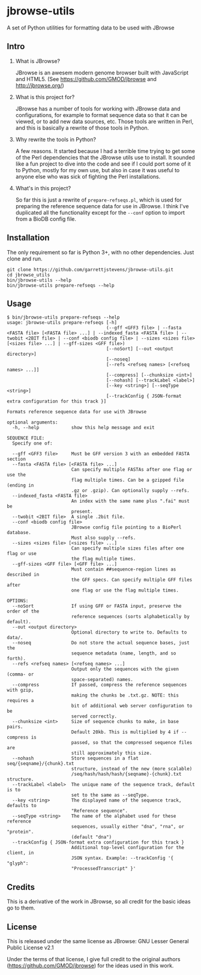 # jbrowse-utils
A set of Python utilities for formatting data to be used with JBrowse

## Intro

1. What is JBrowse?

    JBrowse is an awesem modern genome browser built with JavaScript and HTML5. (See https://github.com/GMOD/jbrowse and
     http://jbrowse.org/)

2. What is this project for?

    JBrowse has a number of tools for working with JBrowse data and configurations, for example to format sequence data
    so that it can be viewed, or to add new data sources, etc. Those tools are written in Perl, and this is basically a
    rewrite of those tools in Python.

3. Why rewrite the tools in Python?

    A few reasons. It started because I had a terrible time trying to get some of the Perl dependencies that the JBrowse
    utils use to install. It sounded like a fun project to dive into the code and see if I could port some of it to
    Python, mostly for my own use, but also in case it was useful to anyone else who was sick of fighting the Perl
    installations.

 4. What's in this project?
 
    So far this is just a rewrite of `prepare-refseqs.pl`, which is used for preparing the reference sequence data for
    use in JBrowse. I think I've duplicated all the functionality except for the `--conf` option to import from a BioDB
    config file.

## Installation

The only requirement so far is Python 3+, with no other dependencies. Just clone and run.
```
git clone https://github.com/garrettjstevens/jbrowse-utils.git
cd jbrowse_utils
bin/jbrowse-utils --help
bin/jbrowse-utils prepare-refseqs --help
```

## Usage
```
$ bin/jbrowse-utils prepare-refseqs --help
usage: jbrowse-utils prepare-refseqs [-h]
                                     (--gff <GFF3 file> | --fasta <FASTA file> [<FASTA file> ...] | --indexed_fasta <FASTA file> | --twobit <2BIT file> | --conf <biodb config file> | --sizes <sizes file> [<sizes file> ...] | --gff-sizes <GFF file>)
                                     [--noSort] [--out <output directory>]
                                     [--noseq]
                                     [--refs <refseq names> [<refseq names> ...]]
                                     [--compress] [--chunksize <int>]
                                     [--nohash] [--trackLabel <label>]
                                     [--key <string>] [--seqType <string>]
                                     [--trackConfig { JSON-format extra configuration for this track }]

Formats reference sequence data for use with JBrowse

optional arguments:
  -h, --help            show this help message and exit

SEQUENCE FILE:
  Specify one of:

  --gff <GFF3 file>     Must be GFF version 3 with an embedded FASTA section
  --fasta <FASTA file> [<FASTA file> ...]
                        Can specify multiple FASTAs after one flag or use the
                        flag multiple times. Can be a gzipped file (ending in
                        .gz or .gzip). Can optionally supply --refs.
  --indexed_fasta <FASTA file>
                        An index with the same name plus ".fai" must be
                        present.
  --twobit <2BIT file>  A single .2bit file.
  --conf <biodb config file>
                        JBrowse config file pointing to a BioPerl database.
                        Must also supply --refs.
  --sizes <sizes file> [<sizes file> ...]
                        Can specify multiple sizes files after one flag or use
                        the flag multiple times.
  --gff-sizes <GFF file> [<GFF file> ...]
                        Must contain ##sequence-region lines as described in
                        the GFF specs. Can specify multiple GFF files after
                        one flag or use the flag multiple times.

OPTIONS:
  --noSort              If using GFF or FASTA input, preserve the order of the
                        reference sequences (sorts alphabetically by default).
  --out <output directory>
                        Optional directory to write to. Defaults to data/.
  --noseq               Do not store the actual sequence bases, just the
                        sequence metadata (name, length, and so forth).
  --refs <refseq names> [<refseq names> ...]
                        Output only the sequences with the given (comma- or
                        space-separated) names.
  --compress            If passed, compress the reference sequences with gzip,
                        making the chunks be .txt.gz. NOTE: this requires a
                        bit of additional web server configuration to be
                        served correctly.
  --chunksize <int>     Size of sequence chunks to make, in base pairs.
                        Default 20kb. This is multiplied by 4 if --compress is
                        passed, so that the compressed sequence files are
                        still approximately this size.
  --nohash              Store sequences in a flat seq/{seqname}/{chunk}.txt
                        structure, instead of the new (more scalable)
                        /seq/hash/hash/hash/{seqname}-{chunk}.txt structure.
  --trackLabel <label>  The unique name of the sequence track, default is to
                        set to the same as --seqType.
  --key <string>        The displayed name of the sequence track, defaults to
                        "Reference sequence".
  --seqType <string>    The name of the alphabet used for these reference
                        sequences, usually either "dna", "rna", or "protein".
                        (default "dna")
  --trackConfig { JSON-format extra configuration for this track }
                        Additional top-level configuration for the client, in
                        JSON syntax. Example: --trackConfig '{ "glyph":
                        "ProcessedTranscript" }'
```

## Credits

This is a derivative of the work in JBrowse, so all credit for the basic ideas go to them.

## License

This is released under the same license as JBrowse: GNU Lesser General Public License v2.1

Under the terms of that license, I give full credit to the original authors (https://github.com/GMOD/jbrowse) for the
ideas used in this work. 
